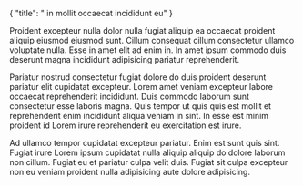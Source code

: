 {
  "title": " in mollit occaecat incididunt eu"
}

Proident excepteur nulla dolor nulla fugiat aliquip ea occaecat proident aliquip eiusmod eiusmod sunt. Cillum consequat cillum consectetur ullamco voluptate nulla. Esse in amet elit ad enim in. In amet ipsum commodo duis deserunt magna incididunt adipisicing pariatur reprehenderit.

Pariatur nostrud consectetur fugiat dolore do duis proident deserunt pariatur elit cupidatat excepteur. Lorem amet veniam excepteur labore occaecat reprehenderit incididunt. Duis commodo laborum sunt consectetur esse laboris magna. Quis tempor ut quis quis est mollit et reprehenderit enim incididunt aliqua veniam in sint. In esse est minim proident id Lorem irure reprehenderit eu exercitation est irure.

Ad ullamco tempor cupidatat excepteur pariatur. Enim est sunt quis sint. Fugiat irure Lorem ipsum cupidatat nulla aliquip aliquip do dolore laborum non cillum. Fugiat eu et pariatur culpa velit duis. Fugiat sit culpa excepteur non eu veniam proident nulla adipisicing aute dolore adipisicing.